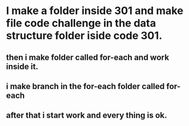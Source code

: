 # I make a folder inside 301 and make file code challenge in the data structure folder iside code 301.
## then i make folder called for-each and work inside it.
## i make branch in the for-each folder called for-each
## after that i start work and every thing is ok.